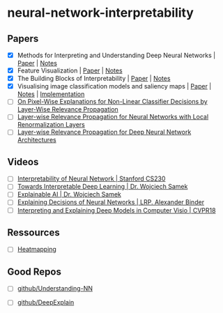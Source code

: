 # neural-network-interpretability

## Papers
- [X] Methods for Interpreting and Understanding Deep Neural Networks | [Paper](https://arxiv.org/pdf/1706.07979.pdf) | [Notes](./notes/notes_methods_from_interpreting_dnn.md) 
- [X] Feature Visualization | [Paper](https://distill.pub/2017/feature-visualization/) | [Notes](./notes/notes_feature_visualization.md) 
- [X] The Building Blocks of Interpretability | [Paper](https://distill.pub/2018/building-blocks/) | [Notes](./notes/notes_building_blocks.md) 
- [X] Visualising image classification models and saliency maps | [Paper](https://arxiv.org/pdf/1312.6034.pdf) | [Notes](./notes/notes_visualizing_models.md.md) | [Implementation](../implementation/main.py)
- [ ] [On Pixel-Wise Explanations for Non-Linear Classifier Decisions by Layer-Wise Relevance Propagation](https://journals.plos.org/plosone/article/file?id=10.1371/journal.pone.0130140&type=printable) 
- [ ] [Layer-wise Relevance Propagation for Neural Networks with Local Renormalization Layers](https://arxiv.org/pdf/1604.00825.pdf)
- [ ] [Layer-wise Relevance Propagation for Deep Neural Network Architectures](http://iphome.hhi.de/samek/pdf/BinICISA16.pdf)

## Videos
- [ ] [Interpretability of Neural Network | Stanford CS230](https://www.youtube.com/watch?v=gCJCgQW_LKc)
- [ ] [Towards Interpretable Deep Learning | Dr. Wojciech Samek](https://www.youtube.com/watch?v=rqIB3c9GQYQ&feature=youtu.be)
- [ ] [Explainable AI | Dr. Wojciech Samek](https://www.youtube.com/watch?v=AFC8yWzypss)
- [ ] [Explaining Decisions of Neural Networks | LRP. Alexander Binder](https://www.youtube.com/watch?v=xkN3WyNeuU0)
- [ ] [Interpreting and Explaining Deep Models in Computer Visio | CVPR18](https://www.youtube.com/watch?v=LtbM2phNI7I&)

## Ressources
- [ ] [Heatmapping](http://www.heatmapping.org/)

## Good Repos
- [ ] [github/Understanding-NN](https://github.com/1202kbs/Understanding-NN)
- [ ] [github/DeepExplain](https://github.com/marcoancona/DeepExplain)
  